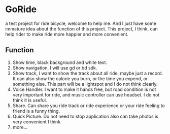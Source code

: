 # GoRide

a test project for ride bicycle, welcome to help me. And I just have some immature idea about the function of this project. This project, I think, can help rider to make ride more happier and more convenient.

## Function

1. Show time, black background and white text.
2. Show navigation, I will use gd or bd sdk.
3. Show track, I want to show the track about all ride, maybe just a record. It can also show the calorie you burn, or the time you expend, or something else. This part will be a lightspot and I do not think clearly.
4. Voice Handler. I want to make it hands free, but road condition is not very important for ride, and music controller can use headset. I do not think it is useful.
5. Share. Can share you ride track or ride experience or your ride feeling to friend is a funny thing.
6. Quick Picture. Do not need to stop application also can take photos is very convenient I think.
7. more...
